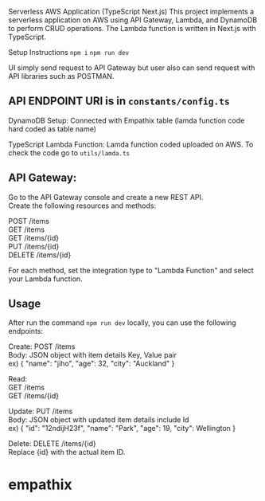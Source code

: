 Serverless AWS Application (TypeScript Next.js)
This project implements a serverless application on AWS using API Gateway, Lambda, and DynamoDB to perform CRUD operations. The Lambda function is written in Next.js with TypeScript.

Setup Instructions
`npm i`
`npm run dev`

UI simply send request to API Gateway but user also can send request with API libraries such as POSTMAN.

## API ENDPOINT URI is in `constants/config.ts`

DynamoDB Setup:
Connected with Empathix table (lamda function code hard coded as table name)

TypeScript Lambda Function:
Lamda function coded uploaded on AWS.
To check the code go to `utils/lamda.ts`

## API Gateway:

Go to the API Gateway console and create a new REST API. <br />
Create the following resources and methods:

POST /items <br />
GET /items <br />
GET /items/{id} <br />
PUT /items/{id}<br />
DELETE /items/{id}<br />

For each method, set the integration type to "Lambda Function" and select your Lambda function.

## Usage

After run the command `npm run dev` locally, you can use the following endpoints:

Create: POST /items <br />
Body: JSON object with item details Key, Value pair <br />
ex) {
"name": "jiho",
"age": 32,
"city": "Auckland"
}

Read: <br />
GET /items <br />
GET /items/{id}

Update: PUT /items <br />
Body: JSON object with updated item details include Id <br />
ex) {
"id": "12ndijH23f",
"name": "Park",
"age": 19,
"city": Wellington
}

Delete: DELETE /items/{id}<br />
Replace {id} with the actual item ID.

# empathix
